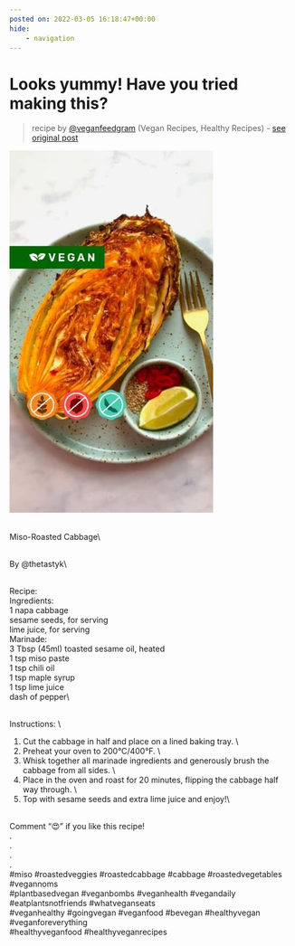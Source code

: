 ```yaml
---
posted on: 2022-03-05 16:18:47+00:00
hide:
    - navigation
---
```


# Looks yummy! Have you tried making this? 

> recipe by [@veganfeedgram](https://www.instagram.com/veganfeedgram/) 
(Vegan Recipes, Healthy Recipes) - [see original post](https://instagram.com/p/CauoOofFvkV)

![](../img/veganfeedgram_05-03-2022_1603.png)


\
Miso-Roasted Cabbage\

\
By @thetastyk\

\
Recipe:
\
Ingredients:
\
1 napa cabbage
\
sesame seeds, for serving
\
lime juice, for serving
\
Marinade:
\
3 Tbsp (45ml) toasted sesame oil, heated
\
1 tsp miso paste
\
1 tsp chili oil
\
1 tsp maple syrup
\
1 tsp lime juice
\
dash of pepper\

\
Instructions:
\
1. Cut the cabbage in half and place on a lined baking tray.
\
2. Preheat your oven to 200°C/400°F.
\
3. Whisk together all marinade ingredients and generously brush the cabbage from all sides.
\
4. Place in the oven and roast for 20 minutes, flipping the cabbage half way through.
\
5. Top with sesame seeds and extra lime juice and enjoy!\

\
Comment “😍” if you like this recipe!
\
.
\
.
\
.
\
.
\
\#miso \#roastedveggies \#roastedcabbage \#cabbage \#roastedvegetables \#vegannoms
\
\#plantbasedvegan \#veganbombs \#veganhealth \#vegandaily \#eatplantsnotfriends \#whatveganseats
\
\#veganhealthy \#goingvegan \#veganfood \#bevegan \#healthyvegan \#veganforeverything
\
\#healthyveganfood \#healthyveganrecipes 